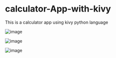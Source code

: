 # calculator-App-with-kivy
This is a calculator app using kivy python language


![image](https://user-images.githubusercontent.com/65031177/149612206-202c0d2e-4b16-4a88-84dc-0326011fface.png)



![image](https://user-images.githubusercontent.com/65031177/149612232-74809096-71c9-4784-9fb9-093f95253ef3.png)



![image](https://user-images.githubusercontent.com/65031177/149612248-71b0686b-6ebb-497b-a921-b86b3a96e96d.png)

